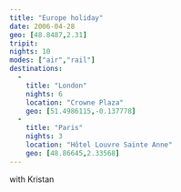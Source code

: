 ```yaml
---
title: "Europe holiday"
date: 2006-04-28
geo: [48.8487,2.31]
tripit: 
nights: 10
modes: ["air","rail"]
destinations:
  -
    title: "London"
    nights: 6
    location: "Crowne Plaza"
    geo: [51.4986115,-0.137778]
  -
    title: "Paris"
    nights: 3
    location: "Hôtel Louvre Sainte Anne"
    geo: [48.86645,2.33568]
---
```


with Kristan
